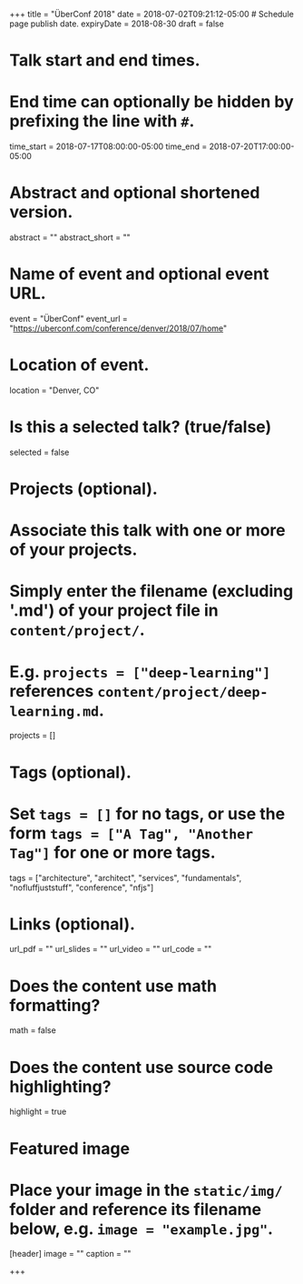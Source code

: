+++
title = "ÜberConf 2018"
date = 2018-07-02T09:21:12-05:00  # Schedule page publish date.
expiryDate = 2018-08-30
draft = false

# Talk start and end times.
#   End time can optionally be hidden by prefixing the line with `#`.
time_start = 2018-07-17T08:00:00-05:00
time_end = 2018-07-20T17:00:00-05:00

# Abstract and optional shortened version.
abstract = ""
abstract_short = ""

# Name of event and optional event URL.
event = "ÜberConf"
event_url = "https://uberconf.com/conference/denver/2018/07/home"

# Location of event.
location = "Denver, CO"

# Is this a selected talk? (true/false)
selected = false

# Projects (optional).
#   Associate this talk with one or more of your projects.
#   Simply enter the filename (excluding '.md') of your project file in `content/project/`.
#   E.g. `projects = ["deep-learning"]` references `content/project/deep-learning.md`.
projects = []

# Tags (optional).
#   Set `tags = []` for no tags, or use the form `tags = ["A Tag", "Another Tag"]` for one or more tags.
tags = ["architecture", "architect", "services", "fundamentals", "nofluffjuststuff", "conference", "nfjs"]

# Links (optional).
url_pdf = ""
url_slides = ""
url_video = ""
url_code = ""

# Does the content use math formatting?
math = false

# Does the content use source code highlighting?
highlight = true

# Featured image
# Place your image in the `static/img/` folder and reference its filename below, e.g. `image = "example.jpg"`.
[header]
image = ""
caption = ""

+++
